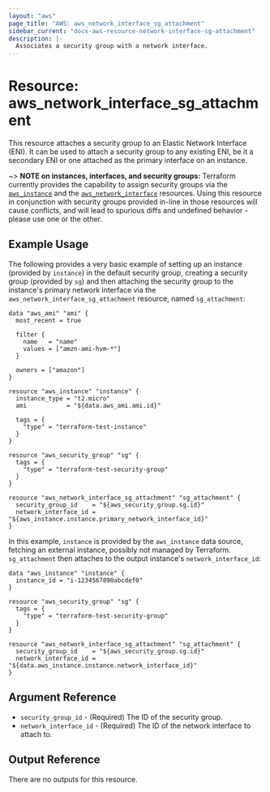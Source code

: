 ```yaml
---
layout: "aws"
page_title: "AWS: aws_network_interface_sg_attachment"
sidebar_current: "docs-aws-resource-network-interface-sg-attachment"
description: |-
  Associates a security group with a network interface.
---
```


# Resource: aws_network_interface_sg_attachment

This resource attaches a security group to an Elastic Network Interface (ENI).
It can be used to attach a security group to any existing ENI, be it a
secondary ENI or one attached as the primary interface on an instance.

~> **NOTE on instances, interfaces, and security groups:** Terraform currently
provides the capability to assign security groups via the [`aws_instance`][1]
and the [`aws_network_interface`][2] resources. Using this resource in
conjunction with security groups provided in-line in those resources will cause
conflicts, and will lead to spurious diffs and undefined behavior - please use
one or the other.

[1]: /docs/providers/aws/d/instance.html
[2]: /docs/providers/aws/r/network_interface.html

## Example Usage

The following provides a very basic example of setting up an instance (provided
by `instance`) in the default security group, creating a security group
(provided by `sg`) and then attaching the security group to the instance's
primary network interface via the `aws_network_interface_sg_attachment` resource,
named `sg_attachment`:

```hcl
data "aws_ami" "ami" {
  most_recent = true

  filter {
    name   = "name"
    values = ["amzn-ami-hvm-*"]
  }

  owners = ["amazon"]
}

resource "aws_instance" "instance" {
  instance_type = "t2.micro"
  ami           = "${data.aws_ami.ami.id}"

  tags = {
    "type" = "terraform-test-instance"
  }
}

resource "aws_security_group" "sg" {
  tags = {
    "type" = "terraform-test-security-group"
  }
}

resource "aws_network_interface_sg_attachment" "sg_attachment" {
  security_group_id    = "${aws_security_group.sg.id}"
  network_interface_id = "${aws_instance.instance.primary_network_interface_id}"
}
```

In this example, `instance` is provided by the `aws_instance` data source,
fetching an external instance, possibly not managed by Terraform.
`sg_attachment` then attaches to the output instance's `network_interface_id`:

```hcl
data "aws_instance" "instance" {
  instance_id = "i-1234567890abcdef0"
}

resource "aws_security_group" "sg" {
  tags = {
    "type" = "terraform-test-security-group"
  }
}

resource "aws_network_interface_sg_attachment" "sg_attachment" {
  security_group_id    = "${aws_security_group.sg.id}"
  network_interface_id = "${data.aws_instance.instance.network_interface_id}"
}
```

## Argument Reference

 * `security_group_id` - (Required) The ID of the security group.
 * `network_interface_id` - (Required) The ID of the network interface to attach to.

## Output Reference

There are no outputs for this resource.
